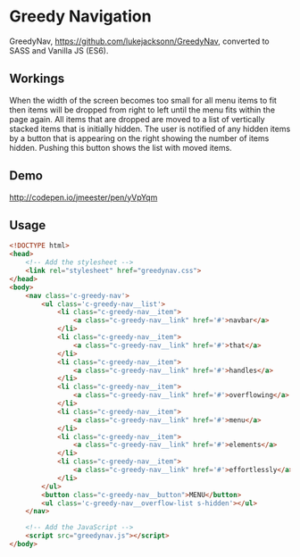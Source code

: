 # Greedy Navigation
GreedyNav, https://github.com/lukejacksonn/GreedyNav, converted to SASS and Vanilla JS (ES6).

## Workings
When the width of the screen becomes too small for all menu items to fit then items will be dropped from right to left until the menu fits within the page again. All items that are dropped are moved to a list of vertically stacked items that is initially hidden. The user is notified of any hidden items by a button that is appearing on the right showing the number of items hidden. Pushing this button shows the list with moved items.

## Demo

http://codepen.io/jmeester/pen/yVpYqm

## Usage
```html
<!DOCTYPE html>
<head>
	<!-- Add the stylesheet -->
    <link rel="stylesheet" href="greedynav.css">
</head>
<body>
	<nav class='c-greedy-nav'>
    	<ul class='c-greedy-nav__list'>
        	<li class="c-greedy-nav__item">
            	<a class="c-greedy-nav__link" href='#'>navbar</a>
            </li>
        	<li class="c-greedy-nav__item">
            	<a class="c-greedy-nav__link" href='#'>that</a>
            </li>
        	<li class="c-greedy-nav__item">
            	<a class="c-greedy-nav__link" href='#'>handles</a>
            </li>
        	<li class="c-greedy-nav__item">
            	<a class="c-greedy-nav__link" href='#'>overflowing</a>
            </li>
        	<li class="c-greedy-nav__item">
            	<a class="c-greedy-nav__link" href='#'>menu</a>
            </li>
        	<li class="c-greedy-nav__item">
            	<a class="c-greedy-nav__link" href='#'>elements</a>
            </li>
        	<li class="c-greedy-nav__item">
            	<a class="c-greedy-nav__link" href='#'>effortlessly</a>
            </li>
    	</ul>
    	<button class="c-greedy-nav__button">MENU</button>
    	<ul class='c-greedy-nav__overflow-list s-hidden'></ul>
	</nav>

	<!-- Add the JavaScript -->
	<script src="greedynav.js"></script>
</body>
```
